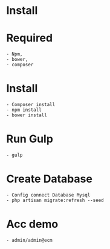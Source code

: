# Install

# Required 

 	- Npm,
 	- bower,
 	- composer

# Install

	- Composer install
	- npm install
	- bower install

# Run Gulp
	- gulp

# Create Database
    - Config connect Database Mysql
    - php artisan migrate:refresh --seed

# Acc demo
    - admin/admin@ecm



